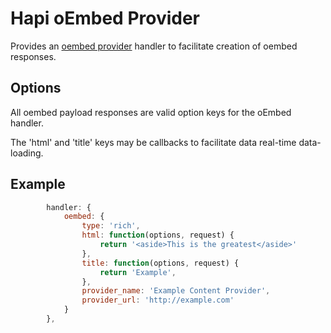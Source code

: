 # Hapi oEmbed Provider

Provides an <a href="http://oembed.com">oembed provider</a> handler to facilitate creation of oembed responses.

## Options

All oembed payload responses are valid option keys for the oEmbed handler.

The 'html' and 'title' keys may be callbacks to facilitate data real-time data-loading.

## Example
```js
        handler: {
            oembed: {
                type: 'rich',
                html: function(options, request) {
                    return '<aside>This is the greatest</aside>'
                },
                title: function(options, request) {
                    return 'Example',
                },
                provider_name: 'Example Content Provider',
                provider_url: 'http://example.com'
            }
        },
```
